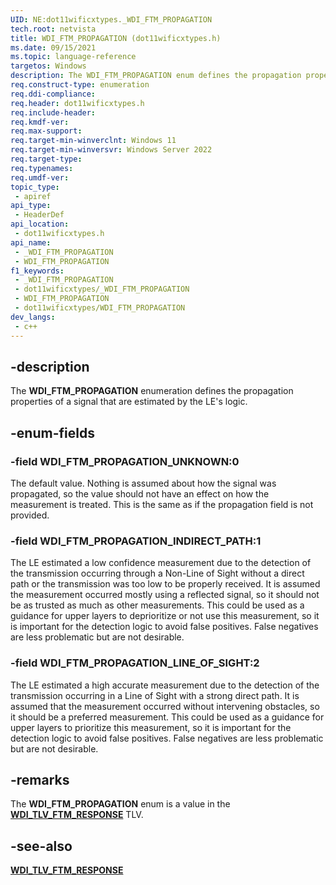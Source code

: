 ```yaml
---
UID: NE:dot11wificxtypes._WDI_FTM_PROPAGATION
tech.root: netvista
title: WDI_FTM_PROPAGATION (dot11wificxtypes.h)
ms.date: 09/15/2021
ms.topic: language-reference
targetos: Windows
description: The WDI_FTM_PROPAGATION enum defines the propagation properties of a signal tat are estimated by the LE's logic.
req.construct-type: enumeration
req.ddi-compliance: 
req.header: dot11wificxtypes.h
req.include-header: 
req.kmdf-ver: 
req.max-support: 
req.target-min-winverclnt: Windows 11 
req.target-min-winversvr: Windows Server 2022
req.target-type: 
req.typenames: 
req.umdf-ver: 
topic_type:
 - apiref
api_type:
 - HeaderDef
api_location:
 - dot11wificxtypes.h
api_name:
 - _WDI_FTM_PROPAGATION
 - WDI_FTM_PROPAGATION
f1_keywords:
 - _WDI_FTM_PROPAGATION
 - dot11wificxtypes/_WDI_FTM_PROPAGATION
 - WDI_FTM_PROPAGATION
 - dot11wificxtypes/WDI_FTM_PROPAGATION
dev_langs:
 - c++
---
```


## -description

The **WDI_FTM_PROPAGATION** enumeration defines the propagation properties of a signal that are estimated by the LE's logic.

## -enum-fields

### -field WDI_FTM_PROPAGATION_UNKNOWN:0

The default value. Nothing is assumed about how the signal was propagated, so the value should not have an effect on how the measurement is treated. This is the same as if the propagation field is not provided.

### -field WDI_FTM_PROPAGATION_INDIRECT_PATH:1

The LE estimated a low confidence measurement due to the detection of the transmission occurring through a Non-Line of Sight without a direct path or the transmission was too low to be properly received. It is assumed the measurement occurred mostly using a reflected signal, so it should not be as trusted as much as other measurements. This could be used as a guidance for upper layers to deprioritize or not use this measurement, so it is important for the detection logic to avoid false positives. False negatives are less problematic but are not desirable.

### -field WDI_FTM_PROPAGATION_LINE_OF_SIGHT:2

The LE estimated a high accurate measurement due to the detection of the transmission occurring in a Line of Sight with a strong direct path. It is assumed that the measurement occurred without intervening obstacles, so it should be a preferred measurement. This could be used as a guidance for upper layers to prioritize this measurement, so it is important for the detection logic to avoid false positives. False negatives are less problematic but are not desirable.

## -remarks

The **WDI_FTM_PROPAGATION** enum is a value in the [**WDI_TLV_FTM_RESPONSE**](/windows-hardware/drivers/netcx/wdi-tlv-ftm-response) TLV.

## -see-also

[**WDI_TLV_FTM_RESPONSE**](/windows-hardware/drivers/netcx/wdi-tlv-ftm-response)